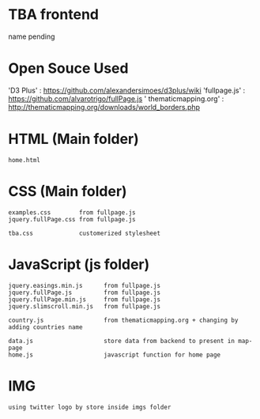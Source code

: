 # TBA frontend
name pending
# Open Souce Used

'D3 Plus'              :  https://github.com/alexandersimoes/d3plus/wiki
'fullpage.js'          :  https://github.com/alvarotrigo/fullPage.js
' thematicmapping.org' : http://thematicmapping.org/downloads/world_borders.php

# HTML (Main folder)

	home.html 

# CSS (Main folder)
	
	examples.css        from fullpage.js
	jquery.fullPage.css from fullpage.js

	tba.css             customerized stylesheet

# JavaScript (js folder)

	jquery.easings.min.js      from fullpage.js
	jquery.fullPage.js 		   from fullpage.js
	jquery.fullPage.min.js     from fullpage.js
	jquery.slimscroll.min.js   from fullpage.js

	country.js 				   from thematicmapping.org + changing by adding countries name

	data.js     			   store data from backend to present in map-page
	home.js 				   javascript function for home page

# IMG
	
	using twitter logo by store inside imgs folder

